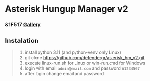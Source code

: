 # Asterisk Hungup Manager v2
### &1F517 [Gallery](https://defendergr.github.io/ast_site/) 

## Instalation
>1) install python 3.11 (and python-venv only Linux)
>2) git clone https://github.com/defendergr/asterisk_hm_v2.git
>3) execute linux-run.sh for Linux or win-run.cmd for Windows
>4) login with email `admin@email.com` and password `A1234567`
>5) after login change email and password
